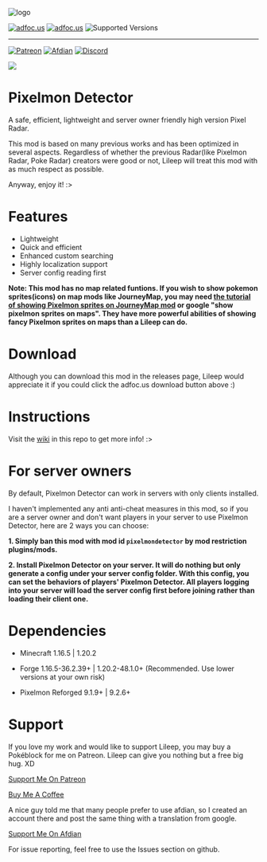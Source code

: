 ![logo](https://github.com/Lileep/PixelmonDetector/blob/main/logo.png)

<a href="http://adfoc.us/79708199266338"><img src="https://img.shields.io/badge/Download%201.16.5%20on-adfoc.us-ffff66" alt="adfoc.us"></a>
<a href="http://adfoc.us/7970811"><img src="https://img.shields.io/badge/Download%201.20.2%20on-adfoc.us-ffff66" alt="adfoc.us"></a>
<img src="https://img.shields.io/badge/Available%20for-MC%201.16.5%20&%201.20.2-33ff99" alt="Supported Versions">

---

<a href="https://www.patreon.com/Lileep"><img src="https://img.shields.io/badge/Support-Patreon-ff5733" alt="Patreon"></a>
<a href="https://afdian.net/a/Lileep"><img src="https://img.shields.io/badge/Support-Afdian-cc99ff" alt="Afdian"></a>
<a href="https://discord.gg/kmmUKKSx9V"><img src="https://img.shields.io/badge/Community-Discord(unofficial)-9370db" alt="Discord"></a>

<a href="https://www.buymeacoffee.com/lileep"><img src="https://img.buymeacoffee.com/button-api/?text=Buy Lileep a Pokéblock&emoji=🍫&slug=lileep&button_colour=BD5FFF&font_colour=ffffff&font_family=Cookie&outline_colour=000000&coffee_colour=FFDD00" /></a>

# Pixelmon Detector

A safe, efficient, lightweight and server owner friendly high version Pixel Radar.

This mod is based on many previous works and has been optimized in several aspects. Regardless of whether the previous Radar(like Pixelmon Radar, Poke Radar) creators were good or not, Lileep will treat this mod with as much respect as possible.

Anyway, enjoy it! :>

# Features

* Lightweight
* Quick and efficient
* Enhanced custom searching
* Highly localization support
* Server config reading first

**Note: This mod has no map related funtions. If you wish to show pokemon sprites(icons) on map mods like JourneyMap, you may need [the tutorial of showing Pixelmon sprites on JourneyMap mod](https://www.reddit.com/r/PixelmonMod/comments/ftb1x3/how_to_get_journeymap_to_show_pixelmon_icons) or google "show pixelmon sprites on maps". They have more powerful abilities of showing fancy Pixelmon sprites on maps than a Lileep can do.**

# Download

Although you can download this mod in the releases page, Lileep would appreciate it if you could click the adfoc.us download button above :)

# Instructions

Visit the [wiki](https://github.com/Lileep/PixelmonDetector/wiki) in this repo to get more info! :>

# For server owners

By default, Pixelmon Detector can work in servers with only clients installed.

I haven't implemented any anti anti-cheat measures in this mod, so if you are a server owner and don't want players in your server to use Pixelmon Detector, here are 2 ways you can choose:

**1. Simply ban this mod with mod id `pixelmondetector` by mod restriction plugins/mods.**

**2. Install Pixelmon Detector on your server. It will do nothing but only generate a config under your server config folder. With this config, you can set the behaviors of players' Pixelmon Detector. All players logging into your server will load the server config first before joining rather than loading their client one.**

# Dependencies

* Minecraft 1.16.5 | 1.20.2

* Forge 1.16.5-36.2.39+ | 1.20.2-48.1.0+ (Recommended. Use lower versions at your own risk)

* Pixelmon Reforged 9.1.9+ | 9.2.6+

# Support

If you love my work and would like to support Lileep, you may buy a Pokéblock for me on Patreon. Lileep can give you nothing but a free big hug. XD

[Support Me On Patreon](https://www.patreon.com/Lileep)

[Buy Me A Coffee](https://www.buymeacoffee.com/lileep)

A nice guy told me that many people prefer to use afdian, so I created an account there and post the same thing with a translation from google.

[Support Me On Afdian](https://afdian.net/a/Lileep)

For issue reporting, feel free to use the Issues section on github.
